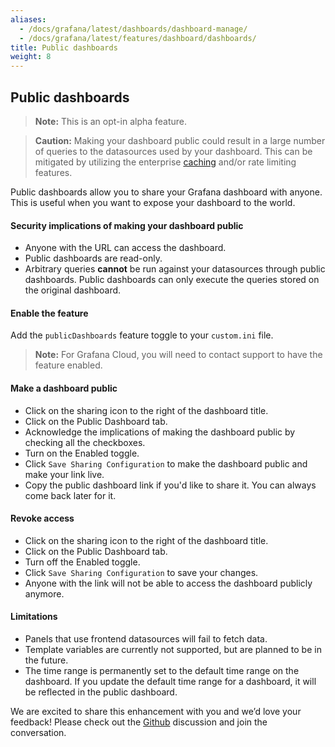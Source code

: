 ```yaml
---
aliases:
  - /docs/grafana/latest/dashboards/dashboard-manage/
  - /docs/grafana/latest/features/dashboard/dashboards/
title: Public dashboards
weight: 8
---
```


## Public dashboards

> **Note:** This is an opt-in alpha feature.

> **Caution:** Making your dashboard public could result in a large number of queries to the datasources used by your dashboard.
> This can be mitigated by utilizing the enterprise [caching](https://grafana.com/docs/grafana/latest/enterprise/query-caching/) and/or rate limiting features.

Public dashboards allow you to share your Grafana dashboard with anyone. This is useful when you want to expose your
dashboard to the world.

#### Security implications of making your dashboard public

- Anyone with the URL can access the dashboard.
- Public dashboards are read-only.
- Arbitrary queries **cannot** be run against your datasources through public dashboards. Public dashboards can only execute the
  queries stored on the original dashboard.

#### Enable the feature

Add the `publicDashboards` feature toggle to your `custom.ini` file.

> **Note:** For Grafana Cloud, you will need to contact support to have the feature enabled.

#### Make a dashboard public

- Click on the sharing icon to the right of the dashboard title.
- Click on the Public Dashboard tab.
- Acknowledge the implications of making the dashboard public by checking all the checkboxes.
- Turn on the Enabled toggle.
- Click `Save Sharing Configuration` to make the dashboard public and make your link live.
- Copy the public dashboard link if you'd like to share it. You can always come back later for it.

#### Revoke access

- Click on the sharing icon to the right of the dashboard title.
- Click on the Public Dashboard tab.
- Turn off the Enabled toggle.
- Click `Save Sharing Configuration` to save your changes.
- Anyone with the link will not be able to access the dashboard publicly anymore.

#### Limitations

- Panels that use frontend datasources will fail to fetch data.
- Template variables are currently not supported, but are planned to be in the future.
- The time range is permanently set to the default time range on the dashboard. If you update the default time range for a dashboard, it will be reflected in the public dashboard.

We are excited to share this enhancement with you and we’d love your feedback! Please check out the [Github](https://github.com/grafana/grafana/discussions/49253) discussion and join the conversation.
